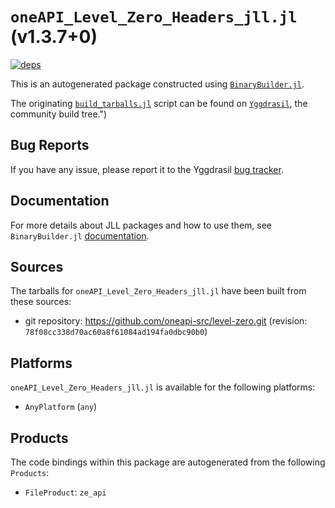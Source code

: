 # `oneAPI_Level_Zero_Headers_jll.jl` (v1.3.7+0)

[![deps](https://juliahub.com/docs/oneAPI_Level_Zero_Headers_jll/deps.svg)](https://juliahub.com/ui/Packages/oneAPI_Level_Zero_Headers_jll/aWvND?page=2)

This is an autogenerated package constructed using [`BinaryBuilder.jl`](https://github.com/JuliaPackaging/BinaryBuilder.jl).

The originating [`build_tarballs.jl`](https://github.com/JuliaPackaging/Yggdrasil/blob/be821492f909fb71fac44926158def839157eff5/O/oneAPI_Level_Zero/oneAPI_Level_Zero_Headers/build_tarballs.jl) script can be found on [`Yggdrasil`](https://github.com/JuliaPackaging/Yggdrasil/), the community build tree.")

## Bug Reports

If you have any issue, please report it to the Yggdrasil [bug tracker](https://github.com/JuliaPackaging/Yggdrasil/issues).

## Documentation

For more details about JLL packages and how to use them, see `BinaryBuilder.jl` [documentation](https://docs.binarybuilder.org/stable/jll/).

## Sources

The tarballs for `oneAPI_Level_Zero_Headers_jll.jl` have been built from these sources:

* git repository: https://github.com/oneapi-src/level-zero.git (revision: `78f08cc338d70ac60a8f61084ad194fa0dbc90b0`)

## Platforms

`oneAPI_Level_Zero_Headers_jll.jl` is available for the following platforms:

* `AnyPlatform` (`any`)

## Products

The code bindings within this package are autogenerated from the following `Products`:

* `FileProduct`: `ze_api`
